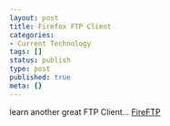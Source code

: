 ```yaml
---
layout: post
title: Firefox FTP Client
categories:
- Current Technology
tags: []
status: publish
type: post
published: true
meta: {}
---
```

learn another great FTP Client... [FireFTP](http://fireftp.mozdev.org/)
